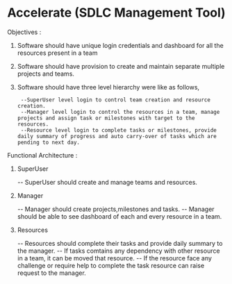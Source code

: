 Accelerate (SDLC Management Tool)
========================

Objectives :

1) Software should have unique login credentials and dashboard for all the resources present in a team
2) Software should have provision to create and maintain separate multiple projects and teams.
3) Software should have three level hierarchy were like as follows,

		--SuperUser level login to control team creation and resource creation.
		--Manager level login to control the resources in a team, manage projects and assign task or milestones with target to the resources.
		--Resource level login to complete tasks or milestones, provide daily summary of progress and auto carry-over of tasks which are pending to next day.

Functional Architecture :

1) SuperUser

	-- SuperUser should create and manage teams and resources.
	
2) Manager

	-- Manager should create projects,milestones and tasks.
	-- Manager should be able to see dashboard of each and every resource in a team.
	
3) Resources

	-- Resources should complete their tasks and provide daily summary to the manager.
	-- If tasks comtains any dependency with other resource in a team, it can be moved that resource.
	-- If the resource face any challenge or require help to complete the task resource can raise request to the manager.


